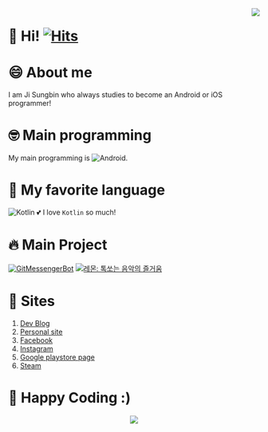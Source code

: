 
  <img align="right" src="https://github-readme-stats.vercel.app/api?username=jisungbin&show_icons=true&count_private=true&include_all_commits=true" />

  # 👋 Hi! [![Hits](https://hits.seeyoufarm.com/api/count/incr/badge.svg?url=https%3A%2F%2Fgithub.com%2Fjisungbin%2Fjisungbin&count_bg=%2396D667&title_bg=%23555555&icon=ghostery.svg&icon_color=%23FFFFFF&title=see+my+profile&edge_flat=false)](https://github.com/jisungbin/fashion-guide)

  # 😄 About me
  I am Ji Sungbin who always studies to become an Android or iOS programmer!

  # 🤓 Main programming
  My main programming is ![Android](https://img.shields.io/badge/-Android-00c717?style=for-the-badge&logo=android&logoColor=fff).

<!--
  <img align="right" src="https://github-readme-stats.vercel.app/api/top-langs/?username=jisungbin&layout=compact&hide=python,css" />
-->

  # 🥰 My favorite language
  ![Kotlin](https://img.shields.io/badge/-Kotlin-0095d5?style=for-the-badge&logo=kotlin&logoColor=fff) 💕 I love `Kotlin` so much!

<!--
  # 👨🏻‍💻 Studying languages to used well
  1. - [x] Kotlin
  2. - [ ] HTML/CSS
  3. - [ ] Swift
  4. - [ ] Dart (flutter)
  5. - [ ] Lua
  6. - [ ] TypeScript

  <img align="right" src="https://wakatime.com/share/@jisungbin/837b5c9e-8147-4a34-acd7-2292b3a33978.png" height="50%" width="50%" />

  # 🤪 [MAD-Skills](https://developer.android.com/modern-android-development)
  ## 1. LANGUAGE
  - [x] Kotlin

  ## 2. TOOLS
  - [x] Android Studio

  ## 3. DISTRIBUTION
  - [ ] Android App Bundle

  ## 4. APIS
  ### Architecture
  - [x] Lifecycles
  - [x] ViewModel
  - [ ] WorkManager
  - [x] Room
  - [x] Paging
  - [x] Hilt

  ### User Interface
  - [x] Jetpack Compose
  - [x] Navigation
  - [x] ConstraintLayout
  - [ ] MotionLayout
  - [x] Material Design Components

  ### Media
  - [ ] CameraX
-->

  # 🔥 Main Project
  [![GitMessengerBot](https://github-readme-stats.vercel.app/api/pin/?username=gitmessengerbot&repo=gitmessengerbot)](https://github.com/gitmessengerbot/gitmessengerbot)
  [![레몬: 톡쏘는 음악의 즐거움](https://github-readme-stats.vercel.app/api/pin/?username=lemon-music&repo=lemon-android)](https://github.com/lemon-music/lemon-android)

  # 🔗 Sites
  1. [Dev Blog](https://sungbin.me)
  2. [Personal site](https://sungb.in)
  3. [Facebook](https://www.facebook.com/profile.php?id=100013373946772)
  4. [Instagram](https://www.instagram.com/sungbin__5304)
  5. [Google playstore page](https://play.google.com/store/apps/dev?id=5527691348431041833)
  6. [Steam](https://steamcommunity.com/id/sungbin5304)

<!--
  # 🙏 I wanna be a Programmer
  1. Read programming books for at least one hour a day.
  2. Study Android or iOS for at least one hour a day.
-->

  # 🤗 Happy Coding :)
  
  <p align="center">
    <img src="https://github-profile-trophy.vercel.app/?username=jisungbin&count_private=true&theme=juicyfresh&margin-w=15&margin-h=15" />
  <p/>

